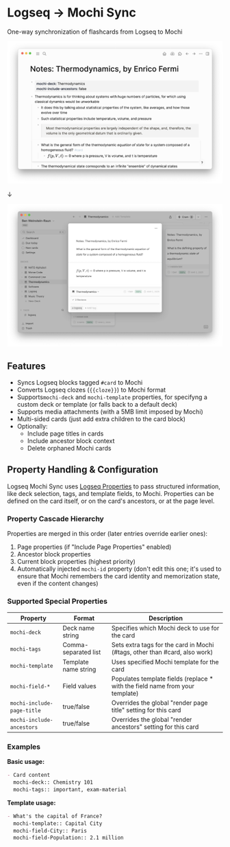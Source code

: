 # Logseq → Mochi Sync

 One-way synchronization of flashcards from Logseq to Mochi

 ![](./logseq_thermodynamics.png)

 ↓

 ![](./mochi_thermodynamics.png)

 ## Features

 - Syncs Logseq blocks tagged `#card` to Mochi
 - Converts Logseq clozes (`{{cloze}}`) to Mochi format
 - Supports`mochi-deck` and `mochi-template` properties, for specifyng a custom
 deck or template (or falls back to a default deck)
 - Supports media attachments (with a 5MB limit imposed by Mochi)
 - Multi-sided cards (just add extra children to the card block)
 - Optionally:
   - Include page titles in cards
   - Include ancestor block context
   - Delete orphaned Mochi cards

## Property Handling & Configuration

Logseq Mochi Sync uses [Logseq
Properties](https://docs.logseq.com/#/page/properties) to pass structured
information, like deck selection, tags, and template fields, to Mochi.
Properties can be defined on the card itself, or on the card's ancestors, or at
the page level.

### Property Cascade Hierarchy
Properties are merged in this order (later entries override earlier ones):
1. Page properties (if "Include Page Properties" enabled)
2. Ancestor block properties
3. Current block properties (highest priority)
4. Automatically injected `mochi-id` property (don't edit this one; it's used to
ensure that Mochi remembers the card identity and memorization state, even if
the content changes)

### Supported Special Properties

| Property            | Format             | Description                                                                 |
|---------------------|--------------------|-----------------------------------------------------------------------------|
| `mochi-deck`        | Deck name string   | Specifies which Mochi deck to use for the card                              |
| `mochi-tags`        | Comma-separated list | Sets extra tags for the card in Mochi (#tags, other than #card, also work) |
| `mochi-template`    | Template name string | Uses specified Mochi template for the card                                 |
| `mochi-field-*`     | Field values       | Populates template fields (replace * with the field name from your template) |
| `mochi-include-page-title` | true/false | Overrides the global "render page title" setting for this card                |
| `mochi-include-ancestors` | true/false | Overrides the global "render ancestors" setting for this card                  |


### Examples

**Basic usage:**
```org
- Card content
  mochi-deck:: Chemistry 101
  mochi-tags:: important, exam-material
```

**Template usage:**
```org
- What's the capital of France?
  mochi-template:: Capital City
  mochi-field-City:: Paris
  mochi-field-Population:: 2.1 million
```

